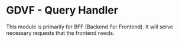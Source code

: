 # GDVF - Query Handler
This module is primarily for BFF (Backend For Frontend). It will serve necessary requests that the frontend needs.
